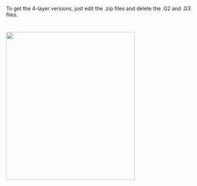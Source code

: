 To get the 4-layer versions, just edit the .zip files and delete the .G2 and .G3 files.
#
<img src="https://www.libreservo.com/sites/libreservo.com/files/imagenes/LibreServo-v2.3.1_1-16_xxs.png" width="350" height="403">
<BR>
